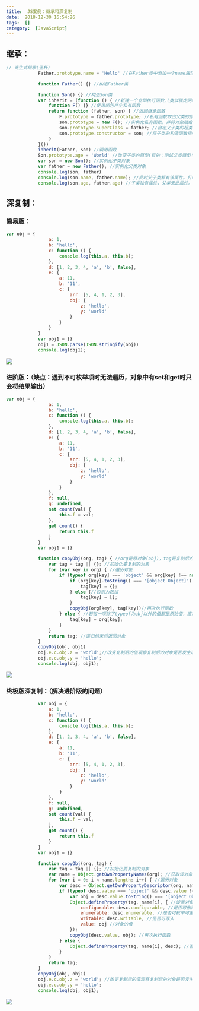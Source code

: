 ```yaml
---
title:  JS案例：继承和深复制 
date:  2018-12-30 16:54:26 
tags:  [] 
category:  [JavaScript] 
---
```

## 继承：

```javascript
// 寄生式继承(圣杯)
			Father.prototype.name = 'Hello' //在Father类中添加一个name属性

			function Father() {} //构造Father类

			function Son() {} //构造Son类
			var inherit = (function () { //新建一个立即执行函数,(类似雅虎网站的继承写法)
				function F() {} //使用闭包产生私有函数
				return function (father, son) { //返回继承函数
					F.prototype = father.prototype; //私有函数取出父类的原型
					son.prototype = new F(); //实例化私有函数，并将对象赋给子类的原型
					son.prototype.superClass = father; //自定义子类的超类等于父类
					son.prototype.constructor = son; //将子类的构造函数指向自己，否则是父类(因为原型链上的constructor是父类)
				}
			}())
			inherit(Father, Son) //调用函数
			Son.prototype.age = 'World' //改变子类的原型(目的：测试父类原型与子类原型是否绑定)
			var son = new Son(); //实例化子类对象
			var father = new Father(); //实例化父类对象
			console.log(son, father)
			console.log(son.name, father.name); //此时父子类都有该属性。打印(Hello Hello)
			console.log(son.age, father.age) //子类独有属性，父类无此属性。打印(World undefined)
```

## 深复制：

### 简易版：

```javascript
var obj = {
				a: 1,
				b: 'hello',
				c: function () {
					console.log(this.a, this.b);
				},
				d: [1, 2, 3, 4, 'a', 'b', false],
				e: {
					a: 11,
					b: '11',
					c: {
						arr: [5, 4, 1, 2, 3],
						obj: {
							z: 'hello',
							y: 'world'
						}
					}
				}
			}
			var obj1 = {}
			obj1 = JSON.parse(JSON.stringify(obj))
			console.log(obj1);
```

![](https://img-blog.csdnimg.cn/20181230173146272.jpg?x-oss-processimage/watermark,type_ZmFuZ3poZW5naGVpdGk,shadow_10,text_aHR0cHM6Ly9ibG9nLmNzZG4ubmV0L3RpbWVfX19fXw,size_16,color_FFFFFF,t_70)

### 进阶版：（缺点：遇到不可枚举项时无法遍历，对象中有set和get时只会将结果输出）

```javascript
var obj = {
				a: 1,
				b: 'hello',
				c: function () {
					console.log(this.a, this.b);
				},
				d: [1, 2, 3, 4, 'a', 'b', false],
				e: {
					a: 11,
					b: '11',
					c: {
						arr: [5, 4, 1, 2, 3],
						obj: {
							z: 'hello',
							y: 'world'
						}
					}
				},
				f: null,
				g: undefined,
				set count(val) {
					this.f = val;
				},
				get count() {
					return this.f
				}
			}
			var obj1 = {}

			function copyObj(org, tag) { //org是原对象(obj)，tag是复制后的对象(obj1)
				var tag = tag || {}; //初始化要复制的对象
				for (var key in org) { //遍历对象
					if (typeof org[key] === 'object' && org[key] !== null) { //若遍历的每一项非空且为对象，则为引用值，则继续下一步
						if (org[key].toString() === '[object Object]') {//若引用值.toString等于[object Object]，说明该值数据类型为对象
							tag[key] = {};
						} else {//否则为数组
							tag[key] = [];
						}
						copyObj(org[key], tag[key])//再次执行函数
					} else { //若每一项除了typeof为obj以外的值都是原始值，直接赋值即可
						tag[key] = org[key];
					}
				}
				return tag; //递归结束后返回对象
			}
			copyObj(obj, obj1)
			obj.e.c.obj.z = 'world';//改变复制后的值观察复制后的对象是否发生改变
			obj.e.c.obj.y = 'hello';
			console.log(obj, obj1);
```

![](https://img-blog.csdnimg.cn/20181230173201112.jpg?x-oss-processimage/watermark,type_ZmFuZ3poZW5naGVpdGk,shadow_10,text_aHR0cHM6Ly9ibG9nLmNzZG4ubmV0L3RpbWVfX19fXw,size_16,color_FFFFFF,t_70)

### 终极版深复制：（解决进阶版的问题）

```javascript
			var obj = {
				a: 1,
				b: 'hello',
				c: function () {
					console.log(this.a, this.b);
				},
				d: [1, 2, 3, 4, 'a', 'b', false],
				e: {
					a: 11,
					b: '11',
					c: {
						arr: [5, 4, 1, 2, 3],
						obj: {
							z: 'hello',
							y: 'world'
						}
					}
				},
				f: null,
				g: undefined,
				set count(val) {
					this.f = val;
				},
				get count() {
					return this.f
				}
			}
			var obj1 = {}

			function copyObj(org, tag) {
				var tag = tag || {}; //初始化要复制的对象
				var name = Object.getOwnPropertyNames(org); //获取该对象的属性名，以字符串数组返回
				for (var i = 0; i < name.length; i++) { //遍历对象
					var desc = Object.getOwnPropertyDescriptor(org, name[i]); //获取对象的属性描述对象，无引用关系，返回另一个对象，改变时原对象不发生变化(复制的关键)
					if (typeof desc.value === 'object' && desc.value !== null) { //若遍历的每一项非空且为对象，则为引用值，则进行下一步
						var obj = desc.value.toString() === '[object Object]' ? {} : []; //判断是数组还是对象
						Object.defineProperty(tag, name[i], { //设置对象属性值，前三个的值是返回true或false
							configurable: desc.configurable, //是否可删除可替换
							enumerable: desc.enumerable, //是否可枚举可遍历
							writable: desc.writable, //是否可写入
							value: obj //对象的值
						});
						copyObj(desc.value, obj); //再次执行函数
					} else {
						Object.defineProperty(tag, name[i], desc); //否则直接将该对象的属性值进行复制(原始值)
					}
				}
				return tag;
			}
			copyObj(obj, obj1)
			obj.e.c.obj.z = 'world'; //改变复制后的值观察复制后的对象是否发生改变
			obj.e.c.obj.y = 'hello';
			console.log(obj, obj1);
```

![](https://img-blog.csdnimg.cn/20181230174051591.jpg?x-oss-processimage/watermark,type_ZmFuZ3poZW5naGVpdGk,shadow_10,text_aHR0cHM6Ly9ibG9nLmNzZG4ubmV0L3RpbWVfX19fXw,size_16,color_FFFFFF,t_70)